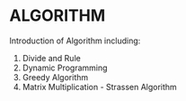 # ALGORITHM
Introduction of Algorithm including:
1. Divide and Rule
2. Dynamic Programming
3. Greedy Algorithm
4. Matrix Multiplication - Strassen Algorithm

